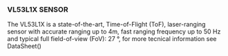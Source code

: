 ### VL53L1X SENSOR

The VL53L1X is a state-of-the-art, Time-of-Flight (ToF), laser-ranging sensor with accurate ranging up to 4m, fast ranging frequency up to 50 Hz and typical full field-of-view (FoV): 27 °, for more tecnical information see DataSheet()
